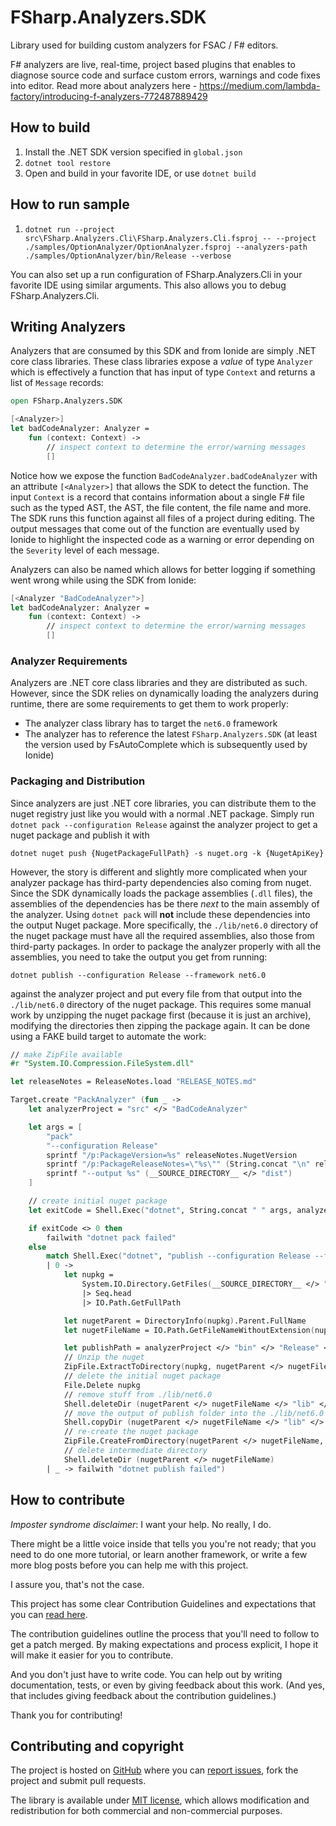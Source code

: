 # FSharp.Analyzers.SDK

Library used for building custom analyzers for FSAC / F# editors.

F# analyzers are live, real-time, project based plugins that enables to diagnose source code and surface custom errors,
warnings and code fixes into editor. Read more about analyzers
here - https://medium.com/lambda-factory/introducing-f-analyzers-772487889429

## How to build

1. Install the .NET SDK version specified in `global.json`
2. `dotnet tool restore`
2. Open and build in your favorite IDE, or use `dotnet build`

## How to run sample

1. `dotnet run --project src\FSharp.Analyzers.Cli\FSharp.Analyzers.Cli.fsproj -- --project ./samples/OptionAnalyzer/OptionAnalyzer.fsproj --analyzers-path ./samples/OptionAnalyzer/bin/Release --verbose`

You can also set up a run configuration of FSharp.Analyzers.Cli in your favorite IDE using similar arguments. This also
allows you to debug FSharp.Analyzers.Cli.

## Writing Analyzers

Analyzers that are consumed by this SDK and from Ionide are simply .NET core class libraries. These class libraries
expose a *value* of type `Analyzer` which is effectively a function that has input of type `Context` and returns a list
of `Message` records:

```fsharp
open FSharp.Analyzers.SDK

[<Analyzer>]
let badCodeAnalyzer: Analyzer =
    fun (context: Context) ->
        // inspect context to determine the error/warning messages
        []
```

Notice how we expose the function `BadCodeAnalyzer.badCodeAnalyzer` with an attribute `[<Analyzer>]` that allows the SDK
to detect the function. The input `Context` is a record that contains information about a single F# file such as the
typed AST, the AST, the file content, the file name and more. The SDK runs this function against all files of a project
during editing. The output messages that come out of the function are eventually used by Ionide to highlight the
inspected code as a warning or error depending on the `Severity` level of each message.

Analyzers can also be named which allows for better logging if something went wrong while using the SDK from Ionide:

```fs
[<Analyzer "BadCodeAnalyzer">]
let badCodeAnalyzer: Analyzer =
    fun (context: Context) ->
        // inspect context to determine the error/warning messages
        []

```

### Analyzer Requirements

Analyzers are .NET core class libraries and they are distributed as such. However, since the SDK relies on dynamically
loading the analyzers during runtime, there are some requirements to get them to work properly:

- The analyzer class library has to target the `net6.0` framework
- The analyzer has to reference the latest `FSharp.Analyzers.SDK` (at least the version used by FsAutoComplete which is
  subsequently used by Ionide)

### Packaging and Distribution

Since analyzers are just .NET core libraries, you can distribute them to the nuget registry just like you would with a
normal .NET package. Simply run `dotnet pack --configuration Release` against the analyzer project to get a nuget
package and publish it with

```
dotnet nuget push {NugetPackageFullPath} -s nuget.org -k {NugetApiKey}
```

However, the story is different and slightly more complicated when your analyzer package has third-party dependencies
also coming from nuget. Since the SDK dynamically loads the package assemblies (`.dll` files), the assemblies of the
dependencies has be there *next* to the main assembly of the analyzer. Using `dotnet pack` will **not** include these
dependencies into the output Nuget package. More specifically, the `./lib/net6.0` directory of the nuget package must
have all the required assemblies, also those from third-party packages. In order to package the analyzer properly with
all the assemblies, you need to take the output you get from running:

```
dotnet publish --configuration Release --framework net6.0
```

against the analyzer project and put every file from that output into the `./lib/net6.0` directory of the nuget package.
This requires some manual work by unzipping the nuget package first (because it is just an archive), modifying the
directories then zipping the package again. It can be done using a FAKE build target to automate the work:

```fs
// make ZipFile available
#r "System.IO.Compression.FileSystem.dll"

let releaseNotes = ReleaseNotes.load "RELEASE_NOTES.md"

Target.create "PackAnalyzer" (fun _ ->
    let analyzerProject = "src" </> "BadCodeAnalyzer"

    let args = [
        "pack"
        "--configuration Release"
        sprintf "/p:PackageVersion=%s" releaseNotes.NugetVersion
        sprintf "/p:PackageReleaseNotes=\"%s\"" (String.concat "\n" releaseNotes.Notes)
        sprintf "--output %s" (__SOURCE_DIRECTORY__ </> "dist")
    ]

    // create initial nuget package
    let exitCode = Shell.Exec("dotnet", String.concat " " args, analyzerProject)

    if exitCode <> 0 then
        failwith "dotnet pack failed"
    else
        match Shell.Exec("dotnet", "publish --configuration Release --framework net6.0", analyzerProject) with
        | 0 ->
            let nupkg =
                System.IO.Directory.GetFiles(__SOURCE_DIRECTORY__ </> "dist")
                |> Seq.head
                |> IO.Path.GetFullPath

            let nugetParent = DirectoryInfo(nupkg).Parent.FullName
            let nugetFileName = IO.Path.GetFileNameWithoutExtension(nupkg)

            let publishPath = analyzerProject </> "bin" </> "Release" </> "net6.0" </> "publish"
            // Unzip the nuget
            ZipFile.ExtractToDirectory(nupkg, nugetParent </> nugetFileName)
            // delete the initial nuget package
            File.Delete nupkg
            // remove stuff from ./lib/net6.0
            Shell.deleteDir (nugetParent </> nugetFileName </> "lib" </> "net6.0")
            // move the output of publish folder into the ./lib/net6.0 directory
            Shell.copyDir (nugetParent </> nugetFileName </> "lib" </> "net6.0") publishPath (fun _ -> true)
            // re-create the nuget package
            ZipFile.CreateFromDirectory(nugetParent </> nugetFileName, nupkg)
            // delete intermediate directory
            Shell.deleteDir (nugetParent </> nugetFileName)
        | _ -> failwith "dotnet publish failed")
```

## How to contribute

*Imposter syndrome disclaimer*: I want your help. No really, I do.

There might be a little voice inside that tells you you're not ready; that you need to do one more tutorial, or learn
another framework, or write a few more blog posts before you can help me with this project.

I assure you, that's not the case.

This project has some clear Contribution Guidelines and expectations that you
can [read here](https://github.com/Krzysztof-Cieslak/FSharp.Analyzers.SDK/blob/master/CONTRIBUTING.md).

The contribution guidelines outline the process that you'll need to follow to get a patch merged. By making expectations
and process explicit, I hope it will make it easier for you to contribute.

And you don't just have to write code. You can help out by writing documentation, tests, or even by giving feedback
about this work. (And yes, that includes giving feedback about the contribution guidelines.)

Thank you for contributing!

## Contributing and copyright

The project is hosted on [GitHub](https://github.com/Krzysztof-Cieslak/FSharp.Analyzers.SDK) where you
can [report issues](https://github.com/Krzysztof-Cieslak/FSharp.Analyzers.SDK/issues), fork the project and submit pull
requests.

The library is available
under [MIT license](https://github.com/Krzysztof-Cieslak/FSharp.Analyzers.SDK/blob/master/LICENSE.md), which allows
modification and redistribution for both commercial and non-commercial purposes.
